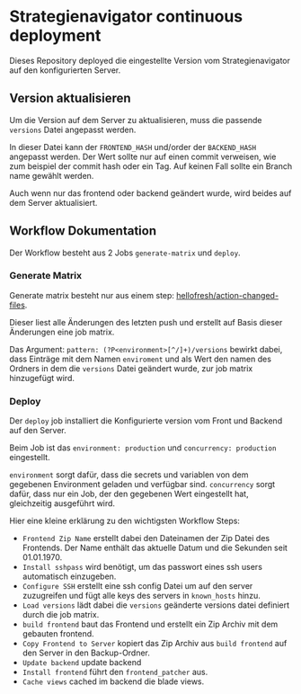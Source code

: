 # Strategienavigator continuous deployment

Dieses Repository deployed die eingestellte Version vom Strategienavigator auf den konfigurierten Server.

## Version aktualisieren

Um die Version auf dem Server zu aktualisieren, muss die passende `versions` Datei angepasst werden.

In dieser Datei kann der `FRONTEND_HASH` und/order der `BACKEND_HASH` angepasst werden.
Der Wert sollte nur auf einen commit verweisen, wie zum beispiel der commit hash oder ein Tag.
Auf keinen Fall sollte ein Branch name gewählt werden.

Auch wenn nur das frontend oder backend geändert wurde, wird beides auf dem Server aktualisiert.

## Workflow Dokumentation

Der Workflow besteht aus 2 Jobs `generate-matrix` und `deploy`.

### Generate Matrix

Generate matrix besteht nur aus einem
step: [hellofresh/action-changed-files](https://github.com/hellofresh/action-changed-files).

Dieser liest alle Änderungen des letzten push und erstellt auf Basis dieser Änderungen eine job matrix.

Das Argument: `pattern: (?P<environment>[^/]+)/versions` bewirkt dabei,
dass Einträge mit dem Namen `enviroment` und als Wert den namen des Ordners in dem die `versions` Datei geändert wurde,
zur job matrix hinzugefügt wird.

### Deploy

Der `deploy` job installiert die Konfigurierte version vom Front und Backend auf den Server.

Beim Job ist das `environment: production` und `concurrency: production` eingestellt.

`environment` sorgt dafür, dass die secrets und variablen von dem gegebenen Environment geladen und verfügbar sind.
`concurrency` sorgt dafür, dass nur ein Job, der den gegebenen Wert eingestellt hat, gleichzeitig ausgeführt wird.

Hier eine kleine erklärung zu den wichtigsten Workflow Steps:

- `Frontend Zip Name` erstellt dabei den Dateinamen der Zip Datei des Frontends. Der Name enthält das aktuelle
  Datum und die Sekunden seit 01.01.1970.
- `Install sshpass` wird benötigt, um das passwort eines ssh users automatisch einzugeben.
- `Configure SSH` erstellt eine ssh config Datei um auf den server zuzugreifen und fügt alle keys des servers
  in `known_hosts` hinzu.
- `Load versions` lädt dabei die `versions` geänderte versions datei definiert durch die job matrix.
- `build frontend` baut das Frontend und erstellt ein Zip Archiv mit dem gebauten frontend.
- `Copy Frontend to Server` kopiert das Zip Archiv aus `build frontend` auf den Server in den Backup-Ordner.
- `Update backend` update backend
- `Install frontend` führt den `frontend_patcher` aus.
- `Cache views` cached im backend die blade views.

